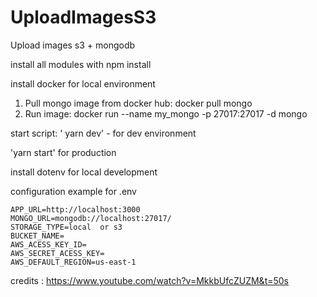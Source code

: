 # UploadImagesS3
Upload  images s3 + mongodb

install all modules with npm install

install docker for local environment

1. Pull mongo image from docker hub: docker pull mongo
2. Run image: docker run --name my_mongo -p 27017:27017 -d mongo

start script: ' yarn dev'   - for dev environment

'yarn start' for production

install dotenv for local development

configuration example for  .env

````
APP_URL=http://localhost:3000
MONGO_URL=mongodb://localhost:27017/   
STORAGE_TYPE=local  or s3
BUCKET_NAME=
AWS_ACESS_KEY_ID=
AWS_SECRET_ACESS_KEY=
AWS_DEFAULT_REGION=us-east-1
````


credits : https://www.youtube.com/watch?v=MkkbUfcZUZM&t=50s
